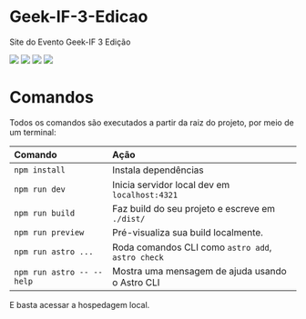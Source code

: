 # Geek-IF-3-Edicao
Site do Evento Geek-IF 3 Edição

<img src="https://img.shields.io/badge/HTML5-E34F26?style=for-the-badge&logo=html5&logoColor=white"> <img src="https://img.shields.io/badge/CSS3-1572B6?style=for-the-badge&logo=css3&logoColor=white"> <img src="https://img.shields.io/badge/javascript-%23323330.svg?style=for-the-badge&logo=javascript&logoColor=%23F7DF1E"> <img src="https://img.shields.io/badge/astro-%232C2052.svg?style=for-the-badge&logo=astro&logoColor=white">

# Comandos

Todos os comandos são executados a partir da raiz do projeto, por meio de um terminal:

| Comando                   | Ação                                             |
| :------------------------ | :----------------------------------------------- |
| `npm install`             | Instala dependências                             |
| `npm run dev`             | Inicia servidor local dev em `localhost:4321`    |
| `npm run build`           | Faz build do seu projeto e escreve em `./dist/`  |
| `npm run preview`         | Pré-visualiza sua build localmente.              |
| `npm run astro ...`       | Roda comandos CLI como `astro add`, `astro check`|
| `npm run astro -- --help` | Mostra uma mensagem de ajuda usando o Astro CLI  |

E basta acessar a hospedagem local.
